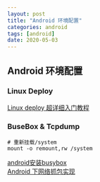 ```yaml
---
layout: post
title: "Android 环境配置"
categories: android
tags: [android]
date: 2020-05-03
---
```


## Android 环境配置

### Linux Deploy
[Linux deploy 超详细入门教程](https://www.jianshu.com/p/fa32285672fc)  

### BuseBox & Tcpdump

    # 重新挂载/system
    mount -o remount,rw /system

[android安装busybox](https://www.cnblogs.com/shamoguzhou/p/6233407.html)  
[Android 下网络抓包实现](https://www.jianshu.com/p/59c212e5581a)  

